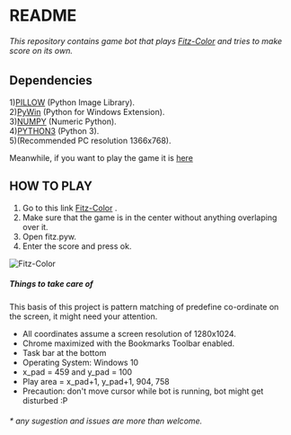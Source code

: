 # README

###### This repository contains game bot that plays [Fitz-Color](https://play.famobi.com/fitz-color) and tries to make score on its own.


Dependencies
---
1)[PILLOW](https://pypi.python.org/pypi/Pillow)  (Python Image Library).  
2)[PyWin](https://sourceforge.net/projects/pywin32/)  (Python for Windows Extension).   
3)[NUMPY](http://www.scipy.org/scipylib/download.html)  (Numeric Python).  
4)[PYTHON3](https://www.python.org/downloads/release/python-343/) (Python 3).  
5)(Recommended PC resolution 1366x768).

Meanwhile, if you want to play the game it is [here](https://play.famobi.com/fitz-color) 

HOW TO PLAY
---
1) Go to this link [Fitz-Color](https://play.famobi.com/fitz-color) .    
2) Make sure that the game is in the center without anything overlaping over it.  
3) Open fitz.pyw.    
4) Enter the score and press ok.  

![Fitz-Color](http://i.imgur.com/ZhK0nwv.gif)  


##### Things to take care of 
This basis of this project is pattern matching of predefine co-ordinate on the screen, it might need your attention. 
- All coordinates assume a screen resolution of 1280x1024.
- Chrome maximized with the Bookmarks Toolbar enabled.
- Task bar at the bottom
- Operating System: Windows 10
- x_pad = 459 and y_pad = 100
- Play area =  x_pad+1, y_pad+1, 904, 758
- Precaution: don't move cursor while bot is running,
bot might get disturbed :P


###### * any sugestion and issues are more than welcome.

